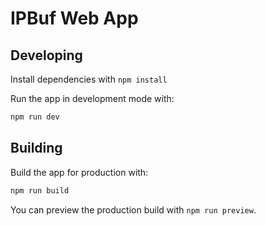 # IPBuf Web App

## Developing

Install dependencies with `npm install`

Run the app in development mode with:

```bash
npm run dev
```

## Building

Build the app for production with:

```bash
npm run build
```

You can preview the production build with `npm run preview`.
